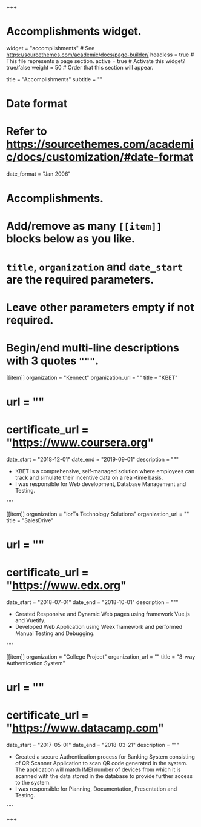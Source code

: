 +++
# Accomplishments widget.
widget = "accomplishments"  # See https://sourcethemes.com/academic/docs/page-builder/
headless = true  # This file represents a page section.
active = true  # Activate this widget? true/false
weight = 50  # Order that this section will appear.

title = "Accomplish&shy;ments"
subtitle = ""

# Date format
#   Refer to https://sourcethemes.com/academic/docs/customization/#date-format
date_format = "Jan 2006"

# Accomplishments.
#   Add/remove as many `[[item]]` blocks below as you like.
#   `title`, `organization` and `date_start` are the required parameters.
#   Leave other parameters empty if not required.
#   Begin/end multi-line descriptions with 3 quotes `"""`.

[[item]]
  organization = "Kennect"
  organization_url = ""
  title = "KBET"
  # url = ""
  # certificate_url = "https://www.coursera.org"
  date_start = "2018-12-01"
  date_end = "2019-09-01"
  description = """
  *	KBET is a comprehensive, self-managed solution where employees can track and simulate their incentive data on a real-time basis.
  *	I was responsible for Web development, Database Management and Testing. 

  """
  

[[item]]
  organization = "IorTa Technology Solutions"
  organization_url = ""
  title = "SalesDrive"
  # url = ""
  # certificate_url = "https://www.edx.org"
  date_start = "2018-07-01"
  date_end = "2018-10-01"
  description = """
  *	Created Responsive and Dynamic Web pages using framework Vue.js and Vuetify.
  *	Developed Web Application using Weex framework and performed Manual Testing and Debugging.

  """
  
[[item]]
  organization = "College Project"
  organization_url = ""
  title = "3-way Authentication System"
  # url = ""
  # certificate_url = "https://www.datacamp.com"
  date_start = "2017-05-01"
  date_end = "2018-03-21"
  description = """
  *	Created a secure Authentication process for Banking System consisting of QR Scanner Application to scan QR code generated in the system. The application will match IMEI number of devices from which it is scanned with the data stored in the database to provide further access to the system.
  *	I was responsible for Planning, Documentation, Presentation and Testing.

  """



+++
